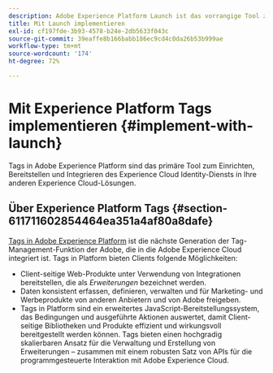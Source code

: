 ```yaml
---
description: Adobe Experience Platform Launch ist das vorrangige Tool zur Einrichtung, Bereitstellung und Integration des Experience Cloud Identity Services in Ihre anderen Experience Cloud-Lösungen.
title: Mit Launch implementieren
exl-id: cf197fde-3b93-4578-b24e-2db5633f043c
source-git-commit: 39eaffe8b166babb186ec9cd4c0da26b53b999ae
workflow-type: tm+mt
source-wordcount: '174'
ht-degree: 72%

---
```


# Mit Experience Platform Tags implementieren {#implement-with-launch}

Tags in Adobe Experience Platform sind das primäre Tool zum Einrichten, Bereitstellen und Integrieren des Experience Cloud Identity-Diensts in Ihre anderen Experience Cloud-Lösungen.

## Über Experience Platform Tags {#section-611711602854464ea351a4af80a8dafe}

[Tags in Adobe Experience Platform](https://experienceleague.adobe.com/docs/experience-platform/tags/home.html?lang=de) ist die nächste Generation der Tag-Management-Funktion der Adobe, die in die Adobe Experience Cloud integriert ist. Tags in Platform bieten Clients folgende Möglichkeiten:

* Client-seitige Web-Produkte unter Verwendung von Integrationen bereitstellen, die als _Erweiterungen_ bezeichnet werden.
* Daten konsistent erfassen, definieren, verwalten und für Marketing- und Werbeprodukte von anderen Anbietern und von Adobe freigeben.
* Tags in Platform sind ein erweitertes JavaScript-Bereitstellungssystem, das Bedingungen und ausgeführte Aktionen auswertet, damit Client-seitige Bibliotheken und Produkte effizient und wirkungsvoll bereitgestellt werden können. Tags bieten einen hochgradig skalierbaren Ansatz für die Verwaltung und Erstellung von Erweiterungen – zusammen mit einem robusten Satz von APIs für die programmgesteuerte Interaktion mit Adobe Experience Cloud.
